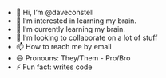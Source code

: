 - 👋 Hi, I’m @daveconstell
- 👀 I’m interested in learning my brain.
- 🌱 I’m currently learning my brain.
- 💞️ I’m looking to collaborate on a lot of stuff
- 📫 How to reach me by email
- 😄 Pronouns: They/Them - Pro/Bro
- ⚡ Fun fact: writes code

<!---
daveconstell/daveconstell is a ✨ special ✨ repository because its `README.md` (this file) appears on your GitHub profile.
You can click the Preview link to take a look at your changes.
--->
